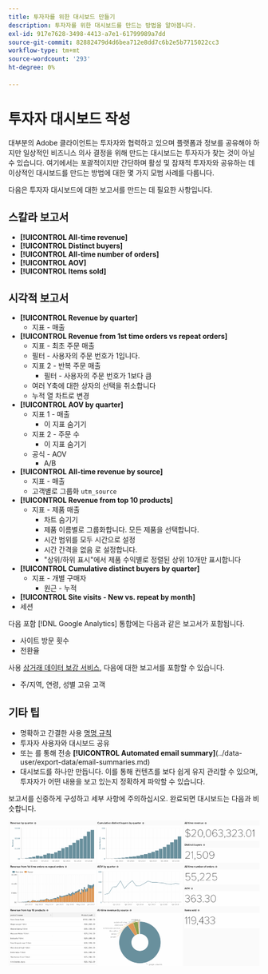 ```yaml
---
title: 투자자를 위한 대시보드 만들기
description: 투자자를 위한 대시보드를 만드는 방법을 알아봅니다.
exl-id: 917e7628-3498-4413-a7e1-61799989a7dd
source-git-commit: 82882479d4d6bea712e8dd7c6b2e5b7715022cc3
workflow-type: tm+mt
source-wordcount: '293'
ht-degree: 0%

---
```


# 투자자 대시보드 작성

대부분의 Adobe 클라이언트는 투자자와 협력하고 있으며 플랫폼과 정보를 공유해야 하지만 일상적인 비즈니스 의사 결정을 위해 만드는 대시보드는 투자자가 찾는 것이 아닐 수 있습니다. 여기에서는 포괄적이지만 간단하며 활성 및 잠재적 투자자와 공유하는 데 이상적인 대시보드를 만드는 방법에 대한 몇 가지 모범 사례를 다룹니다.

다음은 투자자 대시보드에 대한 보고서를 만드는 데 필요한 사항입니다.

## 스칼라 보고서

* **[!UICONTROL All-time revenue]**
* **[!UICONTROL Distinct buyers]**
* **[!UICONTROL All-time number of orders]**
* **[!UICONTROL AOV]**
* **[!UICONTROL Items sold]**

## 시각적 보고서

* **[!UICONTROL Revenue by quarter]**
   * 지표 - 매출
* **[!UICONTROL Revenue from 1st time orders vs repeat orders]**
   * 지표 - 최초 주문 매출
   * 필터 - 사용자의 주문 번호가 1입니다.
   * 지표 2 - 반복 주문 매출
      * 필터 - 사용자의 주문 번호가 1보다 큼
   * 여러 Y축에 대한 상자의 선택을 취소합니다
   * 누적 열 차트로 변경
* **[!UICONTROL AOV by quarter]**
   * 지표 1 - 매출
      * 이 지표 숨기기
   * 지표 2 - 주문 수
      * 이 지표 숨기기
   * 공식 - AOV
      * A/B
* **[!UICONTROL All-time revenue by source]**
   * 지표 - 매출
   * 고객별로 그룹화 `utm_source`
* **[!UICONTROL Revenue from top 10 products]**
   * 지표 - 제품 매출
      * 차트 숨기기
      * 제품 이름별로 그룹화합니다. 모든 제품을 선택합니다.
      * 시간 범위를 모두 시간으로 설정
      * 시간 간격을 없음 로 설정합니다.
      * &quot;상위/하위 표시&quot;에서 제품 수익별로 정렬된 상위 10개만 표시합니다
* **[!UICONTROL Cumulative distinct buyers by quarter]**
   * 지표 - 개별 구매자
      * 원근 - 누적
* **[!UICONTROL Site visits - New vs. repeat by month]**
* 세션

다음 포함 [!DNL Google Analytics] 통합에는 다음과 같은 보고서가 포함됩니다.

* 사이트 방문 횟수
* 전환율

사용 [상거래 데이터 보강 서비스](https://business.adobe.com/products/magento/magento-commerce.html), 다음에 대한 보고서를 포함할 수 있습니다.

* 주/지역, 연령, 성별 고유 고객

## 기타 팁

* 명확하고 간결한 사용 [명명 규칙](../best-practices/naming-elements.md)
* 투자자 사용자와 대시보드 공유
* 또는 를 통해 전송 **[!UICONTROL Automated email summary]**(../data-user/export-data/email-summaries.md)
* 대시보드를 하나만 만듭니다. 이를 통해 컨텐츠를 보다 쉽게 유지 관리할 수 있으며, 투자자가 어떤 내용을 보고 있는지 정확하게 파악할 수 있습니다.

보고서를 신중하게 구성하고 세부 사항에 주의하십시오. 완료되면 대시보드는 다음과 비슷합니다.

![](../../mbi/assets/investor-dboard-example.png)
